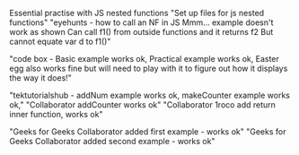 Essential practise with JS nested functions
"Set up files for js nested functions"
"eyehunts - how to call an NF in JS Mmm... example doesn't work as shown Can call f1() from outside functions and it returns f2 But cannot equate var d to f1()"

"code box - Basic example works ok, Practical example works ok, Easter egg also works fine but will need to play with it to figure out how it displays the way it does!"

"tektutorialshub - addNum example works ok, makeCounter example works ok,"
"Collaborator addCounter works ok"
"Collaborator 1roco add return inner function, works ok"

"Geeks for Geeks Collaborator added first example - works ok"
"Geeks for Geeks Collaborator added second example - works ok"